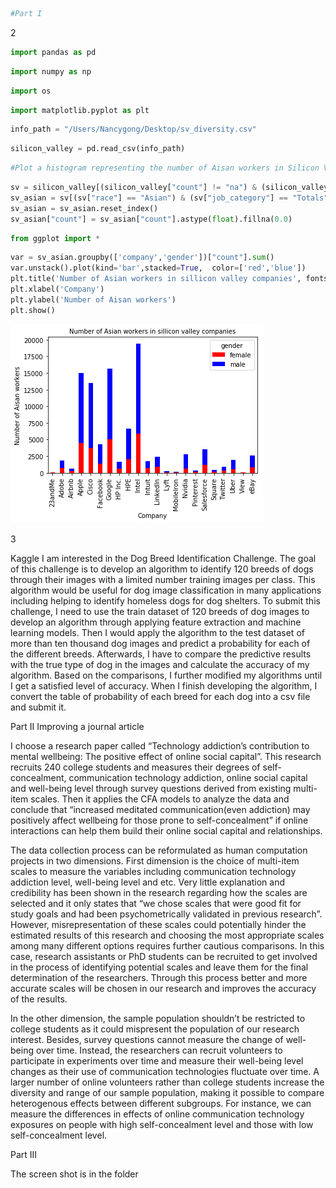 

```python
#Part I
```

2


```python
import pandas as pd
```


```python
import numpy as np
```


```python
import os
```


```python
import matplotlib.pyplot as plt
```


```python
info_path = "/Users/Nancygong/Desktop/sv_diversity.csv"
```


```python
silicon_valley = pd.read_csv(info_path)
```


```python
#Plot a histogram representing the number of Aisan workers in Silicon Valley Companies

```


```python
sv = silicon_valley[(silicon_valley["count"] != "na") & (silicon_valley["race"] != "na")] 
sv_asian = sv[(sv["race"] == "Asian") & (sv["job_category"] == "Totals")]
sv_asian = sv_asian.reset_index()
sv_asian["count"] = sv_asian["count"].astype(float).fillna(0.0)

```


```python
from ggplot import *
```


```python
var = sv_asian.groupby(['company','gender'])["count"].sum()
var.unstack().plot(kind='bar',stacked=True,  color=['red','blue'])
plt.title('Number of Asian workers in sillicon valley companies', fontsize=10)
plt.xlabel('Company')
plt.ylabel('Number of Aisan workers')
plt.show()

```


![png](output_11_0.png)


3

Kaggle 
I am interested in the Dog Breed Identification Challenge. The goal of this challenge is to develop an algorithm to 
identify 120 breeds of dogs through their images with a limited number training images per class. This algorithm would
be useful for dog image classification in many applications including helping to identify homeless dogs for dog 
shelters. To submit this challenge, I need to use the train dataset of 120 breeds of dog images to develop an algorithm
through applying feature extraction and machine learning models. Then I would apply the algorithm to the test dataset 
of more than ten thousand dog images and predict a probability for each of the different breeds. Afterwards, I have to
compare the predictive results with the true type of dog in the images and calculate the accuracy of my algorithm. 
Based on the comparisons, I further modified my algorithms until I get a satisfied level of accuracy. When I finish 
developing the algorithm, I convert the table of probability of each breed for each dog into a csv file and submit it. 


Part II Improving a journal article 

I choose a research paper called “Technology addiction’s contribution to mental wellbeing: The positive effect of online social capital”. This research recruits 240 college students and measures their degrees of self-concealment, communication technology addiction, online social capital and well-being level through survey questions derived from existing multi-item scales. Then it applies the CFA models to analyze the data and conclude that “increased meditated communication(even addiction) may positively affect wellbeing for those prone to self-concealment” if online interactions can help them build their online social capital and relationships. 

The data collection process can be reformulated as human computation projects in two dimensions. First dimension is the choice of multi-item scales to measure the variables including communication technology addiction level, well-being level and etc. Very little explanation and credibility has been shown in the research regarding how the scales are selected and it only states that “we chose scales that were good fit for study goals and had been psychometrically validated in previous research”. However, misrepresentation of these scales could potentially hinder the estimated results of this research and choosing the most appropriate scales among many different options requires further cautious comparisons. In this case, research assistants or PhD students can be recruited to get involved in the process of identifying potential scales and leave them for the final determination of the researchers. Through this process better and more accurate scales will be chosen in our research and improves the accuracy of the results. 

In the other dimension, the sample population shouldn’t be restricted to college students as it could mispresent the population of our research interest. Besides, survey questions cannot measure the change of well-being over time. Instead, the researchers can recruit volunteers to participate in experiments over time and measure their well-being level changes as their use of communication technologies fluctuate over time. A larger number of online volunteers rather than college students increase the diversity and range of our sample population, making it possible to compare heterogenous effects between different subgroups. For instance, we can measure the differences in effects of online communication technology exposures on people with high self-concealment level and those with low self-concealment level.

Part III

The screen shot is in the folder

